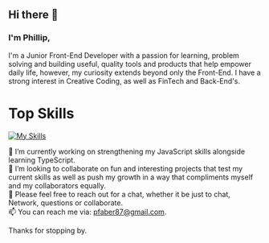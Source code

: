 ## Hi there 👋
<h3>I'm Phillip,</h3>
I'm a Junior Front-End Developer with a passion for learning, problem solving and building useful, quality tools and products that help empower daily life, however, my curiosity extends beyond only the Front-End.
I have a strong interest in Creative Coding, as well as FinTech and Back-End's.

<h1>Top Skills</h1>

[![My Skills](https://skillicons.dev/icons?i=js,html,css,vite,wordpress)](https://skillicons.dev)

🔭 I’m currently working on strengthening my JavaScript skills alongside learning TypeScript.<br>
👯 I’m looking to collaborate on fun and interesting projects that test my current skills as well as push my growth in a way that compliments myself and my collaborators equally.<br> 
💬 Please feel free to reach out for a chat, whether it be just to chat, Network, questions or collaborate.<br>
📫 You can reach me via: pfaber87@gmail.com.

  Thanks for stopping by.
